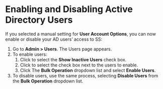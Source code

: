 [title]: # (Enabling and Disabling Active Directory Users)
[tags]: # (Enabling and Disabling Users)
[priority]: # (50)

# Enabling and Disabling Active Directory Users

If you selected a manual setting for **User Account Options**, you can now enable or disable your AD users’ access to SS:

1. Go to **Admin \> Users**. The Users page appears.
1. To enable users:
   1. Click to select the **Show Inactive Users** check box.
   1. Click to select the check box next to the users to enable.
   1. Click The **Bulk Operation** dropdown list and select **Enable Users**.
1. To disable users, use the same process, selecting **Disable Users** from the **Bulk Operation** dropdown list.
